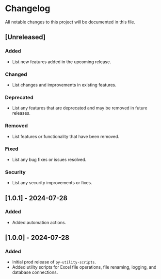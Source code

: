 # Changelog

All notable changes to this project will be documented in this file.

## [Unreleased]

### Added
- List new features added in the upcoming release.

### Changed
- List changes and improvements in existing features.

### Deprecated
- List any features that are deprecated and may be removed in future releases.

### Removed
- List features or functionality that have been removed.

### Fixed
- List any bug fixes or issues resolved.

### Security
- List any security improvements or fixes.

## [1.0.1] - 2024-07-28

### Added
- Added automation actions.

## [1.0.0] - 2024-07-28

### Added
- Initial prod release of `py-utility-scripts`.
- Added utility scripts for Excel file operations, file renaming, logging, and database connections.